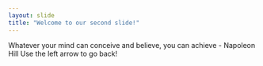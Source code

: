 ```yaml
---
layout: slide
title: "Welcome to our second slide!"
---
```

Whatever your mind can conceive and believe, you can achieve - Napoleon Hill
Use the left arrow to go back!
